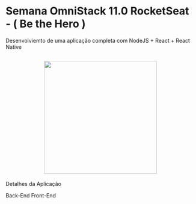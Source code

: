 # Semana OmniStack 11.0 RocketSeat - ( Be the Hero )
Desenvolviemto de uma aplicação completa com NodeJS + React + React Native

<h2 align="center">
<img src="/frontend/src/assests/heroes.png" width="300" ></img>
</h2>

Detalhes da Aplicação

Back-End
Front-End
